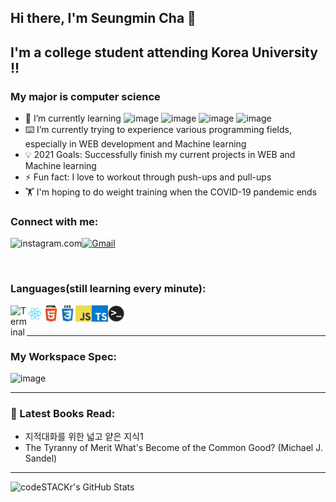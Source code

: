 ## Hi there, I'm Seungmin Cha 👋

## I'm a college student attending Korea University !!

### My major is computer science

- 🌱 I’m currently learning ![image][javascript] ![image][react] ![image][typescript] ![image][css3]
- ⌨️ I’m currently trying to experience various programming fields, especially in WEB development and Machine learning
- 💡 2021 Goals: Successfully finish my current projects in WEB and Machine learning
- ⚡ Fun fact: I love to workout through push-ups and pull-ups
- 🏋️ I'm hoping to do weight training when the COVID-19 pandemic ends

### Connect with me:

[<img align="left" alt="instagram.com" src="https://img.shields.io/badge/Instagram-E4405F?style=for-the-badge&logo=instagram&logoColor=white" />][instagram]
[![Gmail](https://img.shields.io/badge/Gmail-D14836?style=for-the-badge&logo=gmail&logoColor=white&link=mailto:dominico1225@gmail.com)](mailto:dominico1225@gmail.com)

<br />

### Languages(still learning every minute):

<img align="left" alt="Terminal" width="26px" src="https://cdn.jsdelivr.net/npm/simple-icons@v4/icons/c.svg" />

<img align="left" alt="React" width="26px" src="https://raw.githubusercontent.com/github/explore/80688e429a7d4ef2fca1e82350fe8e3517d3494d/topics/react/react.png" />

<img align="left" alt="HTML5" width="26px" src="https://raw.githubusercontent.com/github/explore/80688e429a7d4ef2fca1e82350fe8e3517d3494d/topics/html/html.png" />

<img align="left" alt="CSS3" width="26px" src="https://raw.githubusercontent.com/github/explore/80688e429a7d4ef2fca1e82350fe8e3517d3494d/topics/css/css.png"/>

<img align="left" alt="Terminal" width="26px" src="https://raw.githubusercontent.com/github/explore/80688e429a7d4ef2fca1e82350fe8e3517d3494d/topics/javascript/javascript.png"/>

<img align="left" alt="Terminal" width="26px" src="https://raw.githubusercontent.com/github/explore/80688e429a7d4ef2fca1e82350fe8e3517d3494d/topics/typescript/typescript.png"/>

<img align="left" alt="Terminal" width="26px" src="https://raw.githubusercontent.com/github/explore/80688e429a7d4ef2fca1e82350fe8e3517d3494d/topics/terminal/terminal.png" />

<br />
<br />

---

### My Workspace Spec:

![image][macbook]

---

### 📕 Latest Books Read:

- 지적대화를 위한 넓고 얕은 지식1
- The Tyranny of Merit What's Become of the Common Good? (Michael J. Sandel)

---
<img align="left" alt="codeSTACKr's GitHub Stats" src="https://github-readme-stats-wheat-six.vercel.app/api?username=Virtuso1225&show_icons=true&hide_border=true" />

[instagram]: https://www.instagram.com/chaeus_1225/
[javascript]: https://img.shields.io/badge/JavaScript-F7DF1E?style=for-the-badge&logo=javascript&logoColor=black
[react]: https://img.shields.io/badge/React-20232A?style=for-the-badge&logo=react&logoColor=61DAFB
[typescript]: https://img.shields.io/badge/TypeScript-007ACC?style=for-the-badge&logo=typescript&logoColor=white
[css3]: https://img.shields.io/badge/CSS-239120?&style=for-the-badge&logo=css3&logoColor=white
[gmail]: https://img.shields.io/badge/Gmail-D14836?style=for-the-badge&logo=gmail&logoColor=white
[macbook]: https://img.shields.io/badge/Apple-MacBook_Pro_2019-999999?style=for-the-badge&logo=apple&logoColor=white
